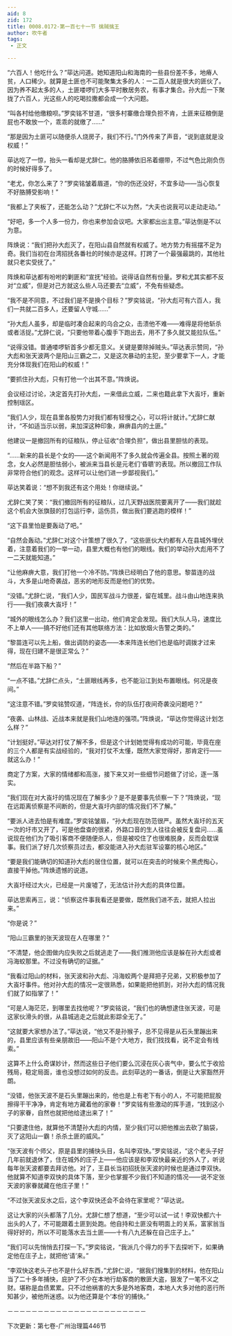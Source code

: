 ```yaml
---
aid: 8
zid: 172
title: 0008.0172-第一百七十一节 擒贼擒王
author: 吹牛者
tags: 
 - 正文

---
```




“六百人！他吃什么？”荜达问道。她知道阳山和海南的一些县份差不多，地瘠人贫，人口稀少。就算是土匪也不可能聚集太多的人：一二百人就是很大的匪伙了。因为养不起太多的人，土匪喽啰们大多平时散居务农，有事才集合。孙大彪一下聚拢了六百人，光这些人的吃喝拉撒都会成一个大问题。

“叫各村给他缴粮呗。”罗奕铭不甘道，“很多村寨缴合理负担不肯，土匪来征粮倒是屁也不敢放一个，乖乖的就缴了……”

“那是因为土匪可以随便杀人烧房子，我们不行。”门外传来了声音，“说到底就是没权威！”

荜达吃了一惊，抬头一看却是尤辞仁。他的胳膊依旧吊着绷带，不过气色比刚负伤的时候好得多了。

“老尤，你怎么来了？”罗奕铭皱着眉道，“你的伤还没好，不宜多动――当心恢复不好胳膊受影响！”

“我都上了夹板了，还能怎么动？”尤辞仁不以为然，“大夫也说我可以走动走动。”

“好吧，多一个人多一份力，你也来参加会议吧。大家都出出主意。”荜达倒是不以为意。

阵焕说：“我们把孙大彪灭了，在阳山县自然就有权威了。地方势力有摇摆不足为奇。我们当初在台湾招抚各番社的时候亦是这样。打跨了一个最强最跳的，其他社就只老实受抚了。”

阵焕和荜达都有吩咐的剿匪和“宣抚”经验。说得话自然有份量。罗和尤其实都不反对“立威”，但是对己方就这么些人马还要去“立威”，不免有些疑虑。

“我不是不同意，不过我们是不是换个目标？”罗奕铭说，“孙大彪可有六百人，我们一共就二百多人，还要留人守城……”

“孙大彪人虽多，却是临时凑合起来的乌合之众，击溃他不难――难得是将他斩杀或者活捉。”尤辞仁说，“只要他带着心腹手下跑出去，用不了多久就又能拉队伍。”

“说得没错。普通喽啰斩首多少都无意义。关键是要除掉贼头。”荜达表示赞同，“孙大彪和张天波两个是阳山三霸之二，又是这次暴动的主犯，至少要拿下一人，才能充分体现我们在阳山的权威！”

“要抓住孙大彪，只有打他一个出其不意。”阵焕说。

会议经过讨论，决定首先打孙大彪，一来借此立威，二来也籍此拿下大崀圩，重新控制瑶区。

“我们人少，现在县里各股势力对我们都有轻慢之心，可以将计就计。”尤辞仁献计，“不如适当示以弱，来加深这种印象，麻痹县内的土匪。”

他建议一是撤回所有的征粮队，停止征收“合理负担”，做出县里胆怯的表现。

“……新来的县长是个女的――这个新闻用不了多久就会传遍全县。按照土著的观念，女人必然是胆怯弱小，被派来当县长是元老们‘昏聩’的表现。所以撤回工作队非常符合他们的观念。这样可以让他们进一步鄙视我们。”

荜达笑着说：“想不到我还有这个用处！你继续说。”

尤辞仁笑了笑：“我们撤回所有的征粮队，过几天野战医院要离开了――我们就趁这个机会大张旗鼓的打包运行李，运伤员，做出我们要逃跑的模样！”

“这下县里怕是要轰动了吧。”

“自然会轰动。”尤辞仁对这个计策想了很久了，“这些匪伙大约都有人在县城外埋伏着，注意着我们的一举一动，县里大概也有他们的眼线。我们的举动孙大彪用不了一二天就能知道。”

“让他麻痹大意，我们打他一个冷不防。”阵焕已经明白了他的意思。黎苗连的战斗，大多是山地奇袭战，恶劣的地形反而是他们的优势。

“没错。”尤辞仁说，“我们人少，国民军战斗力很差，留在城里。战斗由山地连来执行――我们夜袭大崀圩！”

“城外的眼线怎么办？我们这里一出动，他们肯定会发现。我们大队人马，速度比不上单人――搞不好他们还有其他联络方法：比如放烟火告警之类的。”

“黎苗连可以先上船，做出调防的姿态――本来阵连长他们也是临时调拨才过来得，现在归建不是很正常么？”

“然后在半路下船？”

“一点不错。”尤辞仁点头，“土匪眼线再多，也不能沿江到处布置眼线。何况是夜间。”

“这注意不错。”罗奕铭赞叹道，“阵连长，你的队伍打夜间奇袭没问题吧？”

“夜袭、山林战、近战本来就是我们山地连的强项。”阵焕说，“荜达你觉得这计划怎么样？”

“计划挺好。”荜达对打仗了解不多，但是这个计划她觉得有成功的可能，毕竟在座的三个人都是有实战经验的，“我对打仗不太懂，既然大家觉得好，那肯定行――就这么办！”

商定了方案，大家的情绪都和高涨，接下来又对一些细节问题做了讨论，逐一落实。

“我们现在对大崀圩的情况现在了解多少？是不是要事先侦察一下？”阵焕说，“现在远距离侦察是不间断的，但是大崀圩内部的情况我们不了解。”

“要派人进去怕是有难度。”罗奕铭皱眉，“孙大彪现在防范很严。虽然大崀圩的五天一次的圩市又开了，可是他盘查的很紧，外路口音的生人往往会被反复盘问……虽说现在他们为了吸引客商不便随便杀人，但是被咬住了也很难脱身，反而会耽误事。我们派了好几次侦察员过去，都没能进入孙大彪驻军设寨的核心地区。”

“要是我们能确切的知道孙大彪的居住位置，就可以在突击的时候来个黑虎掏心，直接干掉他。”阵焕遗憾的说道。

大崀圩经过大火，已经是一片废墟了，无法估计孙大彪的具体位置。

荜达思索再三，说：“侦察这件事我看还是要做，既然我们进不去，就把人拉出来。”

“你是说？”

“阳山三霸里的张天波现在人在哪里？”

“不清楚，他企图做内应失败之后就逃走了――我们推测他应该是躲在孙大彪或者冯海蛟那里。不过没有确切的证据。”

“我看过阳山的材料，张天波和孙大彪、冯海蛟两个是拜把子兄弟，又积极参加了大崀圩事件。他对孙大彪的情况一定很熟悉，如果能把他抓到，对孙大彪的情况我们就了如指掌了！”

“可是人海茫茫，到哪里去找他呢？”罗奕铭说，“我们也的确想逮住张天波，可是这家伙滑头的很，从县城逃走之后就此影踪全无了。”

“这就要大家想办法了。”荜达说，“他又不是孙猴子，总不见得是从石头里蹦出来的，县里应该有些亲朋故旧――阳山不是个大地方，我们找找看，说不定会有线索。”

这算不上什么奇谋妙计，然而这些日子他们要么沉浸在灰心丧气中，要么忙于收拾残局，稳定局面，谁也没想过如何的反击。此刻荜达的一番话，倒是让大家豁然开朗。

“没错，他张天波不是石头里蹦出来的，他也是上有老下有小的人，不可能把屁股擦得干干净净，肯定有地方藏着他的家眷！”罗奕铭有些激动的挥手道，“找到这小子的家眷，自然也就把他给逮出来了！”

“只要逮住他，就算他不清楚孙大彪的内情，至少我们可以把他推出去砍了脑袋，灭了这阳山一霸！杀杀土匪的威风。”

“张天波有个师父，原是县里的捕快头目，名叫李双快。”罗奕铭说，“这个老头子好几年前就退休了，住在城外的庄子上――他应该是和李双快最亲近的外人了，听说每年张天波都要去拜访他。对了，王县长当初招抚张天波的时候也是通过李双快。他就算不知道李双快的具体下落，至少也掌握不少我们不知道的情况――说不定张天波的家眷就藏在他庄子里！”

“不过张天波反水之后，这个李双快还会不会待在家里呢？”荜达说。

这让大家的兴头都落了几分。尤辞仁想了想道，“至少可以试一试！李双快都六十出头的人了，不可能跟着土匪到处跑。他自持和土匪没有明面上的关系，富家翁当得好好的，所以不可能落水去当土匪――十有八九还躲在自己庄子上。”

“我们可以先悄悄去打探一下。”罗奕铭说，“我派几个得力的手下去探听下，如果确定他在庄子上，就把他‘请’来。”

“李双快这老头子也不是什么好东西，”尤辞仁说，“据我们搜集到的材料，他在阳山当了二十多年捕快，庇护了不少在本地行劫客商的散匪大盗，狠发了一笔不义之财。堪称是血债累累。只不过他祸害的大多是外地客商，本地人大多对他的恶行所知甚少，被他所迷惑。以为他还算是个‘本份’的捕快。”

－－－－－－－－－－－－－－－－－－－－－－－

下次更新：第七卷-广州治理篇446节



